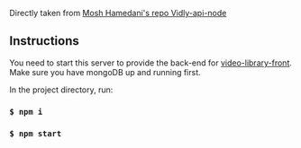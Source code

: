 Directly taken from [Mosh Hamedani's repo Vidly-api-node](https://github.com/mosh-hamedani/vidly-api-node)

## Instructions

You need to start this server to provide the back-end for
[video-library-front](https://github.com/hugo-astier/video-library-front). Make sure you have mongoDB up and running first.

In the project directory, run:

### `$ npm i`

### `$ npm start`
